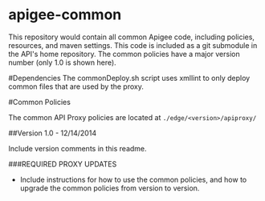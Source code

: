 apigee-common
========

This repository would contain all common Apigee code, including policies, resources, and maven settings. This code is included as a git submodule in the API's home repository. The common policies have a major version number (only 1.0 is shown here).

#Dependencies
The commonDeploy.sh script uses xmllint to only deploy common files that are used by the proxy.

#Common Policies

The common API Proxy policies are located at ````./edge/<version>/apiproxy/````

##Version 1.0 - 12/14/2014

Include version comments in this readme.

###REQUIRED PROXY UPDATES

- Include instructions for how to use the common policies, and how to upgrade the common policies from version to version.

